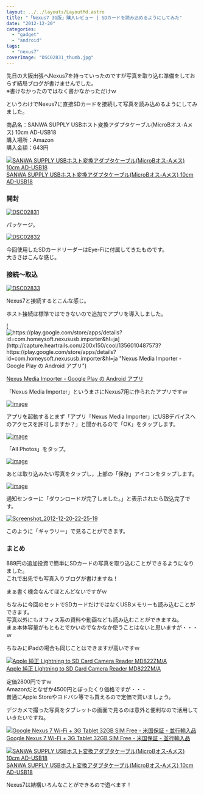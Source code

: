 ```yaml
---
layout: ../../layouts/LayoutMd.astro
title: "「Nexus7 3G版」購入レビュー | SDカードを読み込めるようにしてみた"
date: "2012-12-20"
categories: 
  - "gadget"
  - "android"
tags: 
  - "nexus7"
coverImage: "DSC02831_thumb.jpg"
---
```


先日の大阪出張へNexus7を持っていったのですが写真を取り込む準備をしておらず結局ブログが書けませんでした。  
※書けなかったのではなく書かなかっただけｗ

というわけでNexus7に直接SDカードを接続して写真を読み込めるようにしてみました。

商品名：SANWA SUPPLY USBホスト変換アダプタケーブル(MicroBオス-Aメス) 10cm AD-USB18  
購入場所：Amazon  
購入金額：643円

[![SANWA SUPPLY USBホスト変換アダプタケーブル(MicroBオス-Aメス) 10cm AD-USB18](images/41BN8T-U%2B9L._SL160_.jpg)  
SANWA SUPPLY USBホスト変換アダプタケーブル(MicroBオス-Aメス) 10cm AD-USB18  
](https://www.amazon.co.jp/exec/obidos/ASIN/B007731VG0/mizuka123-22/ref=nosim)

### 開封

[![DSC02831](images/DSC02831_thumb.jpg "DSC02831")](//mizuka123.net/wp-content/uploads/2012/12/DSC02831.jpg)

パッケージ。

[![DSC02832](images/DSC02832_thumb.jpg "DSC02832")](//mizuka123.net/wp-content/uploads/2012/12/DSC02832.jpg)

今回使用したSDカードリーダーはEye-Fiに付属してきたものです。  
大きさはこんな感じ。

### 接続～取込

[![DSC02833](images/DSC02833_thumb.jpg "DSC02833")](//mizuka123.net/wp-content/uploads/2012/12/DSC02833.jpg)

Nexus7と接続するとこんな感じ。

ホスト接続は標準ではできないので追加でアプリを導入しました。

[![https://play.google.com/store/apps/details?id=com.homeysoft.nexususb.importer&hl=ja](http://capture.heartrails.com/200x150/cool/1356010487573?https://play.google.com/store/apps/details?id=com.homeysoft.nexususb.importer&hl=ja "Nexus Media Importer - Google Play の Android アプリ")](https://play.google.com/store/apps/details?id=com.homeysoft.nexususb.importer&hl=ja)

[Nexus Media Importer - Google Play の Android アプリ](https://play.google.com/store/apps/details?id=com.homeysoft.nexususb.importer&hl=ja)

「Nexus Media Importer」というまさにNexus7用に作られたアプリですｗ

[![image](images/image_thumb14.png "image")](//mizuka123.net/wp-content/uploads/2012/12/image13.png)

アプリを起動するとまず「アプリ「Nexus Media Importer」にUSBデバイスへのアクセスを許可しますか？」と聞かれるので「OK」をタップします。

[![image](images/image_thumb15.png "image")](//mizuka123.net/wp-content/uploads/2012/12/image14.png)

「All Photos」をタップ。

[![image](images/image_thumb16.png "image")](//mizuka123.net/wp-content/uploads/2012/12/image15.png)

あとは取り込みたい写真をタップし，上部の「保存」アイコンをタップします。

[![image](images/image_thumb17.png "image")](//mizuka123.net/wp-content/uploads/2012/12/image16.png)

通知センターに「ダウンロードが完了しました。」と表示されたら取込完了です。

[![Screenshot_2012-12-20-22-25-19](images/Screenshot_2012-12-20-22-25-19_thumb.png "Screenshot_2012-12-20-22-25-19")](//mizuka123.net/wp-content/uploads/2012/12/Screenshot_2012-12-20-22-25-19.png)

このように「ギャラリー」で見ることができます。

### まとめ

889円の追加投資で簡単にSDカードの写真を取り込むことができるようになりました。  
これで出先でも写真入りブログが書けますね！

まぁ書く機会なんてほとんどないですがｗ

ちなみに今回のセットでSDカードだけではなくUSBメモリーも読み込むことができます。  
写真以外にもオフィス系の資料や動画なども読み込むことができますね。  
まぁ本体容量がもともとでかいのでなかなか使うことはないと思いますが・・・ｗ

ちなみにiPadの場合も同じことはできますが高いですｗ

[![Apple 純正 Lightning to SD Card Camera Reader MD822ZM/A](images/21r7311PqBL._SL160_.jpg)  
Apple 純正 Lightning to SD Card Camera Reader MD822ZM/A  
](https://www.amazon.co.jp/exec/obidos/ASIN/B009WHV3I0/mizuka123-22/ref=nosim)

定価2800円ですｗ  
Amazonだとなぜか4500円とぼったくり価格ですが・・・  
普通にApple Storeやヨドバシ等でも買えるので定価で買いましょう。

デジカメで撮った写真をタブレットの画面で見るのは意外と便利なので活用していきたいですね。

[![Google Nexus 7 Wi-Fi + 3G Tablet 32GB SIM Free - 米国保証 - 並行輸入品](images/41OjNcR2FTL._SL160_.jpg)  
Google Nexus 7 Wi-Fi + 3G Tablet 32GB SIM Free - 米国保証 - 並行輸入品  
](https://www.amazon.co.jp/exec/obidos/ASIN/B00A6QGHUK/mizuka123-22/ref=nosim)

[![SANWA SUPPLY USBホスト変換アダプタケーブル(MicroBオス-Aメス) 10cm AD-USB18](images/41BN8T-U%2B9L._SL160_.jpg)  
SANWA SUPPLY USBホスト変換アダプタケーブル(MicroBオス-Aメス) 10cm AD-USB18  
](https://www.amazon.co.jp/exec/obidos/ASIN/B007731VG0/mizuka123-22/ref=nosim)

Nexus7は結構いろんなことができるので遊べます！
